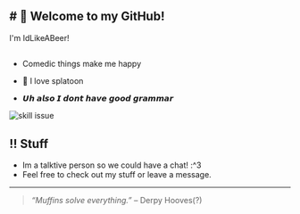 ## # 👋 Welcome to my GitHub!

I'm IdLikeABeer!

##


- Comedic things make me happy

- 🦑 I love splatoon 

- 𝙐𝙝 𝙖𝙡𝙨𝙤 𝙄 𝙙𝙤𝙣𝙩 𝙝𝙖𝙫𝙚 𝙜𝙤𝙤𝙙 𝙜𝙧𝙖𝙢𝙢𝙖𝙧

![skill issue](https://media.tenor.com/2gHqA2rkFvAAAAAM/derpy-mylittlepony.gif)

## !! Stuff

- Im a talktive person so we could have a chat! :^3
- Feel free to check out my stuff or leave a message.

---

> _“Muffins solve everything.”_ – Derpy Hooves(?)


<!--
**IdLikeABeer/IdLikeABeer** is a ✨ _special_ ✨ repository because its `README.md` (this file) appears on your GitHub profile.

Here are some ideas to get you started:

- 🔭 I’m currently working on ...
- 🌱 I’m currently learning ...
- 👯 I’m looking to collaborate on ...
- 🤔 I’m looking for help with ...
- 💬 Ask me about ...
- 📫 How to reach me: ...
- 😄 Pronouns: ...
- ⚡ Fun fact: ...
-->
